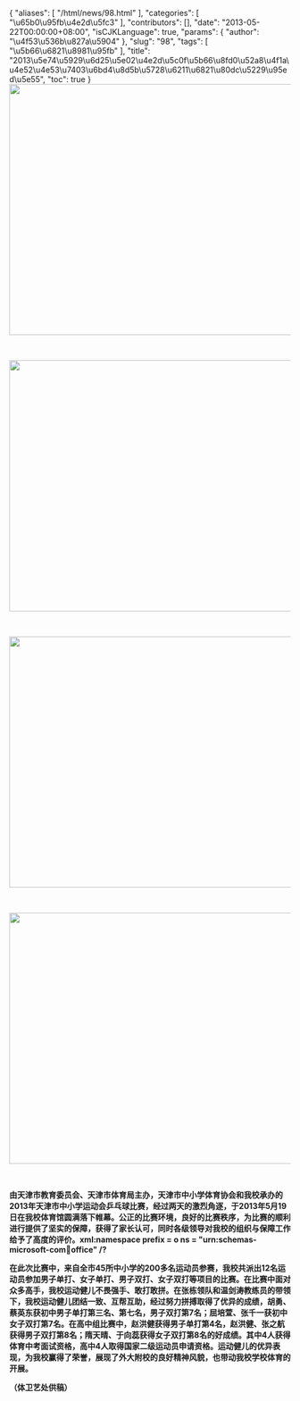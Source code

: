 {
    "aliases": [
        "/html/news/98.html"
    ],
    "categories": [
        "\u65b0\u95fb\u4e2d\u5fc3"
    ],
    "contributors": [],
    "date": "2013-05-22T00:00:00+08:00",
    "isCJKLanguage": true,
    "params": {
        "author": "\u4f53\u536b\u827a\u5904"
    },
    "slug": "98",
    "tags": [
        "\u5b66\u6821\u8981\u95fb"
    ],
    "title": "2013\u5e74\u5929\u6d25\u5e02\u4e2d\u5c0f\u5b66\u8fd0\u52a8\u4f1a\u4e52\u4e53\u7403\u6bd4\u8d5b\u5728\u6211\u6821\u80dc\u5229\u95ed\u5e55",
    "toc": true
}
**<img
    src="https://cdn.tfls.online/mirror/full/6588dbfb13d0c295505423b69ac763f9f9d80dd6.jpg"
    style="display:block;margin-left:auto;margin-right:auto;"
    decoding="async"
    fetchpriority="auto"
    loading="lazy"
    height="450"
    width="600"
/>**

 

**<img
    src="https://cdn.tfls.online/mirror/full/5d4399d574321906b16b9fc98d0c6c2b37ada94d.jpg"
    style="display:block;margin-left:auto;margin-right:auto;"
    decoding="async"
    fetchpriority="auto"
    loading="lazy"
    height="450"
    width="600"
/>**

 

**<img
    src="https://cdn.tfls.online/mirror/full/72e7268254235ee2b02f3dd5e46326d404956a49.jpg"
    style="display:block;margin-left:auto;margin-right:auto;"
    decoding="async"
    fetchpriority="auto"
    loading="lazy"
    height="450"
    width="600"
/>**

 

**<img
    src="https://cdn.tfls.online/mirror/full/2a6941dcc5b0ef54642cce795476b3a3fb7aba91.jpg"
    style="display:block;margin-left:auto;margin-right:auto;"
    decoding="async"
    fetchpriority="auto"
    loading="lazy"
    height="450"
    width="600"
/>**

 

**由天津市教育委员会、天津市体育局主办，天津市中小学体育协会和我校承办的2013年天津市中小学运动会乒乓球比赛，经过两天的激烈角逐，于2013年5月19日在我校体育馆圆满落下帷幕。公正的比赛环境，良好的比赛秩序，为比赛的顺利进行提供了坚实的保障，获得了家长认可，同时各级领导对我校的组织与保障工作给予了高度的评价。xml:namespace prefix = o ns = "urn:schemas-microsoft-com:office:office" /?**

**在此次比赛中，来自全市45所中小学的200多名运动员参赛，我校共派出12名运动员参加男子单打、女子单打、男子双打、女子双打等项目的比赛。在比赛中面对众多高手，我校运动健儿不畏强手、敢打敢拼。在张栋领队和温剑涛教练员的带领下，我校运动健儿团结一致、互帮互助，经过努力拼搏取得了优异的成绩，胡勇、蔡英东获初中男子单打第三名、第七名，男子双打第7名；屈培萱、张千一获初中女子双打第7名。在高中组比赛中，赵洪健获得男子单打第4名，赵洪健、张之航获得男子双打第8名；隋天晴、于向蕊获得女子双打第8名的好成绩。其中4人获得体育中考面试资格，高中4人取得国家二级运动员申请资格。运动健儿的优异表现，为我校赢得了荣誉，展现了外大附校的良好精神风貌，也带动我校学校体育的开展。**

**（体卫艺处供稿）**

